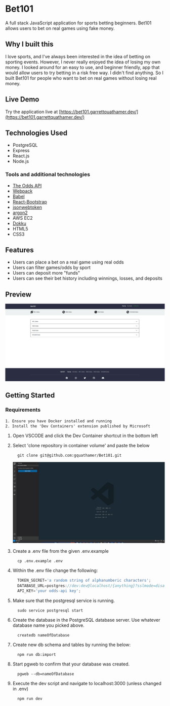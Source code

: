 # Bet101

A full stack JavaScript application for sports betting beginners. Bet101 allows users to bet on real games using fake money.

## Why I built this

I love sports, and I've always been interested in the idea of betting on sporting events. However, I never really enjoyed the idea of losing my own money. I looked around for an
easy to use, and beginner friendly, app that would allow users to try betting in a risk free way. I didn't find anything. So I built Bet101 for people who want to bet on real games without losing real money.

## Live Demo

Try the application live at [https://bet101.garrettquathamer.dev/](https://bet101.garrettquathamer.dev/)

## Technologies Used

- PostgreSQL
- Express
- React.js
- Node.js

### Tools and additional technologies

- [The Odds API](https://the-odds-api.com/)
- [Webpack](https://webpack.js.org/)
- [Babel](https://babeljs.io/)
- [React-Bootstrap](https://react-bootstrap.github.io/)
- [jsonwebtoken](https://www.npmjs.com/package/jsonwebtoken)
- [argon2](https://www.npmjs.com/package/argon2)
- AWS EC2
- [Dokku](https://dokku.com/)
- HTML5
- CSS3

## Features

- Users can place a bet on a real game using real odds
- Users can filter games/odds by sport
- Users can deposit more "funds"
- Users can see their bet history including winnings, losses, and deposits

## Preview

![demo-gif](gifs/app-demo.gif)

## Getting Started

### Requirements

    1. Ensure you have Docker installed and running
    2. Install the 'Dev Containers' extension published by Microsoft

1. Open VSCODE and click the Dev Container shortcut in the bottom left

1. Select 'clone repository in container volume' and paste the below

    ```shell
      git clone git@github.com:gquathamer/Bet101.git
    ```

    ![VSCode Terminal](gifs/clone.gif)

1. Create a .env file from the given .env.example

      ```shell
        cp .env.example .env
      ```

1. Within the .env file change the following:

      ```javascript
        TOKEN_SECRET='a random string of alphanumberic characters';
        DATABASE_URL=postgres://dev:dev@localhost/{anything}?sslmode=disable;
        API_KEY='your odds-api key';
      ```

1. Make sure that the postgresql service is running.

      ```shell
        sudo service postgresql start
      ```

1. Create the database in the PostgreSQL database server. Use whatever database name you picked above.

      ```shell
        createdb nameOfDatabase
      ```

1. Create new db schema and tables by running the below:

      ```shell
        npm run db:import
      ```

1. Start pgweb to confirm that your database was created.

      ```shell
        pgweb --db=nameOfDatabase
      ```

1. Execute the dev script and navigate to localhost:3000 (unless changed in .env)

      ```shell
        npm run dev
      ```
